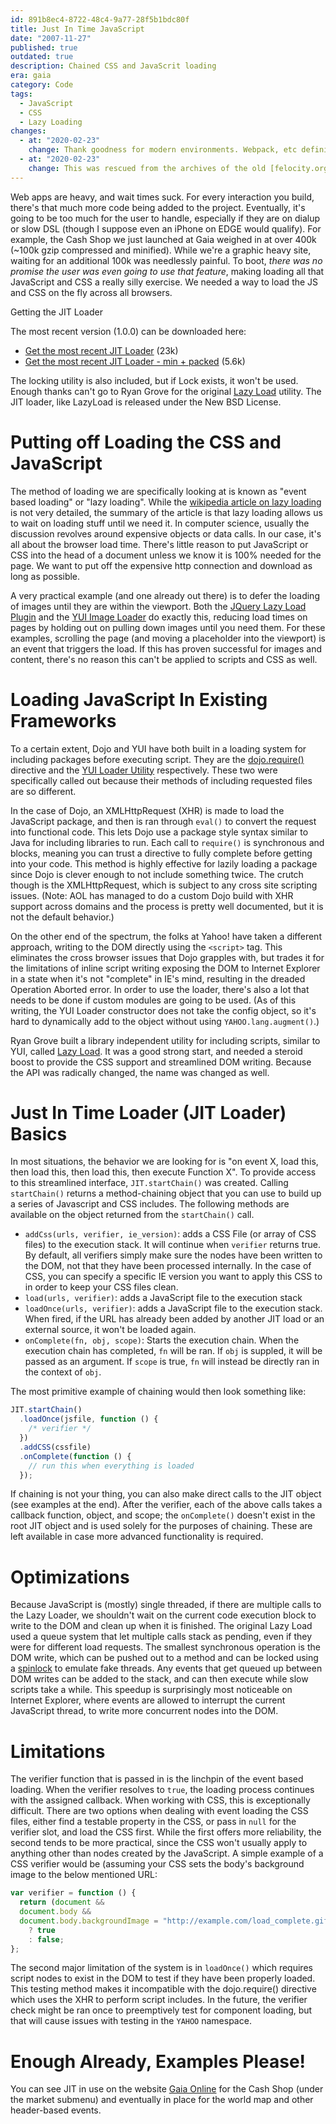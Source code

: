 ```yaml
---
id: 891b8ec4-8722-48c4-9a77-28f5b1bdc80f
title: Just In Time JavaScript
date: "2007-11-27"
published: true
outdated: true
description: Chained CSS and JavaScrit loading
era: gaia
category: Code
tags:
  - JavaScript
  - CSS
  - Lazy Loading
changes:
  - at: "2020-02-23"
    change: Thank goodness for modern environments. Webpack, etc definitely make the techniques in this article obsolete. And we've also solved [non-blocking CSS](https://keithclark.co.uk/articles/loading-css-without-blocking-render/) pretty consistently too!
  - at: "2020-02-23"
    change: This was rescued from the archives of the old [felocity.org](https://web.archive.org/web/20071118102059/http://www.felocity.org/blog/article/javascripts_strange_threaded_nature/) site.
---
```


Web apps are heavy, and wait times suck. For every interaction you build, there's that much more code being added to the project. Eventually, it's going to be too much for the user to handle, especially if they are on dialup or slow DSL (though I suppose even an iPhone on EDGE would qualify). For example, the Cash Shop we just launched at Gaia weighed in at over 400k (~100k gzip compressed and minified). While we're a graphic heavy site, waiting for an additional 100k was needlessly painful. To boot, _there was no promise the user was even going to use that feature_, making loading all that JavaScript and CSS a really silly exercise. We needed a way to load the JS and CSS on the fly across all browsers.

Getting the JIT Loader

The most recent version (1.0.0) can be downloaded here:

- [Get the most recent JIT Loader](https://gist.github.com/Jakobo/7a5aec5fcebc8f4886193b114c9ec4f0) (23k)
- [Get the most recent JIT Loader - min + packed](https://gist.github.com/Jakobo/7a5aec5fcebc8f4886193b114c9ec4f0) (5.6k)

The locking utility is also included, but if Lock exists, it won't be used. Enough thanks can't go to Ryan Grove for the original [Lazy Load](https://web.archive.org/web/20071215020306/http://wonko.com/article/527) utility. The JIT loader, like LazyLoad is released under the New BSD License.

# Putting off Loading the CSS and JavaScript

The method of loading we are specifically looking at is known as "event based loading" or "lazy loading". While the [wikipedia article on lazy loading](https://web.archive.org/web/20071215020306/http://en.wikipedia.org/wiki/Lazy_loading) is not very detailed, the summary of the article is that lazy loading allows us to wait on loading stuff until we need it. In computer science, usually the discussion revolves around expensive objects or data calls. In our case, it's all about the browser load time. There's little reason to put JavaScript or CSS into the head of a document unless we know it is 100% needed for the page. We want to put off the expensive http connection and download as long as possible.

A very practical example (and one already out there) is to defer the loading of images until they are within the viewport. Both the [JQuery Lazy Load Plugin](https://web.archive.org/web/20071215020306/http://www.appelsiini.net/projects/lazyload) and the [YUI Image Loader](https://web.archive.org/web/20071215020306/http://developer.yahoo.com/yui/imageloader/) do exactly this, reducing load times on pages by holding out on pulling down images until you need them. For these examples, scrolling the page (and moving a placeholder into the viewport) is an event that triggers the load. If this has proven successful for images and content, there's no reason this can't be applied to scripts and CSS as well.

# Loading JavaScript In Existing Frameworks

To a certain extent, Dojo and YUI have both built in a loading system for including packages before executing script. They are the [dojo.require()](https://web.archive.org/web/20071215020306/http://dojotoolkit.org/book/dojo-book-0-9/part-3-programmatic-dijit-and-dojo/functions-used-everywhere/dojo-require) directive and the [YUI Loader Utility](https://web.archive.org/web/20071215020306/http://developer.yahoo.com/yui/yuiloader/) respectively. These two were specifically called out because their methods of including requested files are so different.

In the case of Dojo, an XMLHttpRequest (XHR) is made to load the JavaScript package, and then is ran through `eval()` to convert the request into functional code. This lets Dojo use a package style syntax similar to Java for including libraries to run. Each call to `require()` is synchronous and blocks, meaning you can trust a directive to fully complete before getting into your code. This method is highly effective for lazily loading a package since Dojo is clever enough to not include something twice. The crutch though is the XMLHttpRequest, which is subject to any cross site scripting issues. (Note: AOL has managed to do a custom Dojo build with XHR support across domains and the process is pretty well documented, but it is not the default behavior.)

On the other end of the spectrum, the folks at Yahoo! have taken a different approach, writing to the DOM directly using the `<script>` tag. This eliminates the cross browser issues that Dojo grapples with, but trades it for the limitations of inline script writing exposing the DOM to Internet Explorer in a state when it's not "complete" in IE's mind, resulting in the dreaded Operation Aborted error. In order to use the loader, there's also a lot that needs to be done if custom modules are going to be used. (As of this writing, the YUI Loader constructor does not take the config object, so it's hard to dynamically add to the object without using `YAHOO.lang.augment()`.)

Ryan Grove built a library independent utility for including scripts, similar to YUI, called [Lazy Load](https://web.archive.org/web/20071215020306/http://wonko.com/article/527). It was a good strong start, and needed a steroid boost to provide the CSS support and streamlined DOM writing. Because the API was radically changed, the name was changed as well.

# Just In Time Loader (JIT Loader) Basics

In most situations, the behavior we are looking for is "on event X, load this, then load this, then load this, then execute Function X". To provide access to this streamlined interface, `JIT.startChain()` was created. Calling `startChain()` returns a method-chaining object that you can use to build up a series of Javascript and CSS includes. The following methods are available on the object returned from the `startChain()` call.

- `addCss(urls, verifier, ie_version)`: adds a CSS File (or array of CSS files) to the execution stack. It will continue when `verifier` returns true. By default, all verifiers simply make sure the nodes have been written to the DOM, not that they have been processed internally. In the case of CSS, you can specify a specific IE version you want to apply this CSS to in order to keep your CSS files clean.
- `load(urls, verifier)`: adds a JavaScript file to the execution stack
- `loadOnce(urls, verifier)`: adds a JavaScript file to the execution stack. When fired, if the URL has already been added by another JIT load or an external source, it won't be loaded again.
- `onComplete(fn, obj, scope)`: Starts the execution chain. When the execution chain has completed, `fn` will be ran. If `obj` is suppled, it will be passed as an argument. If `scope` is true, `fn` will instead be directly ran in the context of `obj`.

The most primitive example of chaining would then look something like:

```js
JIT.startChain()
  .loadOnce(jsfile, function () {
    /* verifier */
  })
  .addCSS(cssfile)
  .onComplete(function () {
    // run this when everything is loaded
  });
```

If chaining is not your thing, you can also make direct calls to the JIT object (see examples at the end). After the verifier, each of the above calls takes a callback function, object, and scope; the `onComplete()` doesn't exist in the root JIT object and is used solely for the purposes of chaining. These are left available in case more advanced functionality is required.

# Optimizations

Because JavaScript is (mostly) single threaded, if there are multiple calls to the Lazy Loader, we shouldn't wait on the current code execution block to write to the DOM and clean up when it is finished. The original Lazy Load used a queue system that let multiple calls stack as pending, even if they were for different load requests. The smallest synchronous operation is the DOM write, which can be pushed out to a method and can be locked using a [spinlock](/archives/threading-in-javascript) to emulate fake threads. Any events that get queued up between DOM writes can be added to the stack, and can then execute while slow scripts take a while. This speedup is surprisingly most noticeable on Internet Explorer, where events are allowed to interrupt the current JavaScript thread, to write more concurrent nodes into the DOM.

# Limitations

The verifier function that is passed in is the linchpin of the event based loading. When the verifier resolves to `true`, the loading process continues with the assigned callback. When working with CSS, this is exceptionally difficult. There are two options when dealing with event loading the CSS files, either find a testable property in the CSS, or pass in `null` for the verifier slot, and load the CSS first. While the first offers more reliability, the second tends to be more practical, since the CSS won't usually apply to anything other than nodes created by the JavaScript. A simple example of a CSS verifier would be (assuming your CSS sets the body's background image to the below mentioned URL:

```js
var verifier = function () {
  return (document &&
  document.body &&
  document.body.backgroundImage = "http://example.com/load_complete.gif")
    ? true
    : false;
};
```

The second major limitation of the system is in `loadOnce()` which requires script nodes to exist in the DOM to test if they have been properly loaded. This testing method makes it incompatible with the dojo.require() directive which uses the XHR to perform script includes. In the future, the verifier check might be ran once to preemptively test for component loading, but that will cause issues with testing in the `YAHOO` namespace.

# Enough Already, Examples Please!

You can see JIT in use on the website [Gaia Online](https://web.archive.org/web/20071215020306/http://www.gaiaonline.com/) for the Cash Shop (under the market submenu) and eventually in place for the world map and other header-based events.
